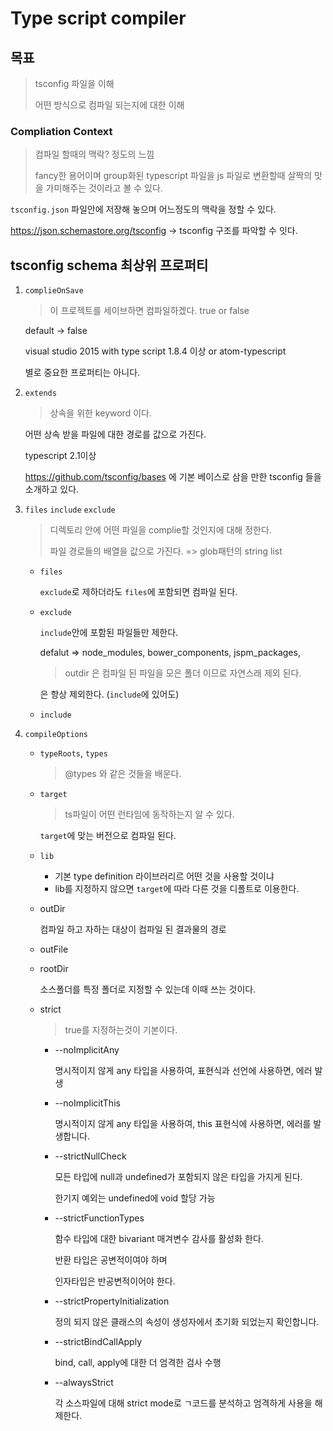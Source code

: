 # Type script compiler

## 목표

> tsconfig 파일을 이해
>
> 어떤 방식으로 컴파일 되는지에 대한 이해

### Compliation Context

> 컴파일 할때의 맥락? 정도의 느낌
>
> fancy한 용어이며 group화된 typescript 파일을 js 파일로 변환할때 살짝의 맛을 가미해주는 것이라고 볼 수 있다.

`tsconfig.json` 파일안에 저장해 놓으며 어느정도의 맥락을 정할 수 있다.

https://json.schemastore.org/tsconfig -> tsconfig 구조를 파악할 수 잇다.

## tsconfig schema 최상위 프로퍼티 

1. `complieOnSave`

   > 이 프로젝트를 세이브하면 컴파일하겠다. true or false

   default -> false

   visual studio 2015 with type script 1.8.4 이상 or atom-typescript

   별로 중요한 프로퍼티는 아니다.

2. `extends`

   > 상속을 위한 keyword 이다.

   어떤 상속 받을 파일에 대한 경로를 값으로 가진다.

   typescript 2.1이상

   https://github.com/tsconfig/bases 에 기본 베이스로 삼을 만한 tsconfig 들을 소개하고 있다.

3. `files` `include` `exclude`

   > 디렉토리 안에 어떤 파일을 complie할 것인지에 대해 정한다.
   >
   > 파일 경로들의 배열을 값으로 가진다. => glob패턴의 string list

   - `files`

     `exclude`로 제하더라도 `files`에 포함되면 컴파일 된다.

   - `exclude`

     `include`안에 포함된 파일들만 제한다.

     defalut => node_modules, bower_components, jspm_packages, <outDir> 

     > outdir 은 컴파일 된 파일을 모은 폴더 이므로 자연스래 제외 된다.

      <outDir>  은 항상 제외한다. (`include`에 있어도)

   - `include`

4. `compileOptions`

   - `typeRoots`, `types` 

     > @types 와 같은 것들을 배운다.

   - `target`

     > ts파일이 어떤 런타임에 동작하는지 알 수 있다. 

     `target`에 맞는 버전으로 컴파일 된다.

   - `lib`

     - 기본 type definition 라이브러리르 어떤 것을 사용할 것이냐
     - lib를 지정하지 않으면 `target`에 따라 다른 것을 디폴트로 이용한다.

   - outDir

     컴파일 하고 자하는 대상이 컴파일 된 결과물의 경로

   - outFile

   - rootDir

     소스폴더를 특정 폴더로 지정할 수 있는데 이때 쓰는 것이다.

   - strict

     > true를 지정하는것이 기본이다. 

     - --noImplicitAny

       명시적이지 않게 any 타입을 사용하여, 표현식과 선언에 사용하면, 에러 발생

     - --noImplicitThis

       명시적이지 않게 any 타입을 사용하여, this 표현식에 사용하면, 에러를 발생합니다.

     - --strictNullCheck

       모든 타입에 null과 undefined가 포함되지 않은 타입을 가지게 된다.

       한기지 예외는 undefined에 void 할당 가능

     - --strictFunctionTypes

       함수 타입에 대한 bivariant 매겨변수 감사를 활성화 한다.

       반환 타입은 공변적이여야 하며

       인자타입은 반공변적이어야 한다.

     - --strictPropertyInitialization

       정의 되지 않은 클래스의 속성이 생성자에서 초기화 되었는지 확인합니다.

     - --strictBindCallApply

       bind, call, apply에 대한 더 엄격한 검사 수행

     - --alwaysStrict

       각 소스파일에 대해 strict mode로 ㄱ코드를 분석하고 엄격하게 사용을 해제한다.
